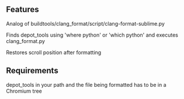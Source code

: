 ## Features
Analog of buildtools/clang_format/script/clang-format-sublime.py

Finds depot_tools using 'where python' or 'which python' and executes clang_format.py

Restores scroll position after formatting

## Requirements

depot_tools in your path and the file being formatted has to be in a Chromium tree
